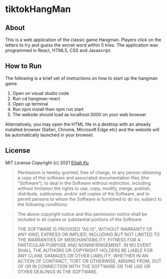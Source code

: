 # tiktokHangMan
## About
This is a web application of the classic game Hangman. Players click on the letters to try and guess the secret word within 5 tries. The application was programmed in React, HTML5, CSS and Javascript.

## How to Run
The following is a brief set of instructions on how to start up the hangman game.
1. Open on visual studio code
2. Run cd hangman-react
3. Open up terminal 
4. Run npm install then npm run start 
5. The website should load as localhost:3000 on your web browser

Alternatively, you may open the HTML file in a desktop with an already installed browser (Safari, Chrome, Microsoft Edge etc) and the website will be automatically launched in your browser.

## License

MIT License
Copyright (c) 2021 [Elijah Ku](https://github.com/Zeli0) 

> Permission is hereby granted, free of charge, to any person obtaining a copy
> of this software and associated documentation files (the "Software"), to deal
> in the Software without restriction, including without limitation the rights
> to use, copy, modify, merge, publish, distribute, sublicense, and/or sell
> copies of the Software, and to permit persons to whom the Software is
> furnished to do so, subject to the following conditions:

> The above copyright notice and this permission notice shall be included in all
> copies or substantial portions of the Software.

> THE SOFTWARE IS PROVIDED "AS IS", WITHOUT WARRANTY OF ANY KIND, EXPRESS OR
> IMPLIED, INCLUDING BUT NOT LIMITED TO THE WARRANTIES OF MERCHANTABILITY,
> FITNESS FOR A PARTICULAR PURPOSE AND NONINFRINGEMENT. IN NO EVENT SHALL THE
> AUTHORS OR COPYRIGHT HOLDERS BE LIABLE FOR ANY CLAIM, DAMAGES OR OTHER
> LIABILITY, WHETHER IN AN ACTION OF CONTRACT, TORT OR OTHERWISE, ARISING FROM,
> OUT OF OR IN CONNECTION WITH THE SOFTWARE OR THE USE OR OTHER DEALINGS IN THE
> SOFTWARE.
